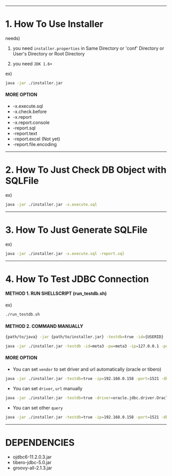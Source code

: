 -----
# 1. How To Use Installer

needs)

1) you need `installer.properties` in Same Directory or 'conf' Directory or User's Directory or Root Directory

2) you need `JDK 1.6+`

ex)

```sh
java -jar ./installer.jar
```

#### MORE OPTION
- -x.execute.sql
- -x.check.before
- -x.report
- -x.report.console
- -report.sql
- -report.text
- -report.excel (Not yet)
- -report.file.encoding



-----
# 2. How To Just Check DB Object with SQLFile

ex)
```sh
java -jar ./installer.jar -x.execute.sql
```



-----
# 3. How To Just Generate SQLFile

ex)
```sh
java -jar ./installer.jar -x.execute.sql -report.sql 
```



-----
# 4. How To Test JDBC Connection

#### METHOD 1. RUN SHELLSCRIPT (run_testdb.sh)
ex)
```sh
./run_testdb.sh
```

#### METHOD 2. COMMAND MANUALLY
```sh
{path/to/java} -jar {path/to/installer.jar} -testdb=true -id={USERID} -pw={PASSWORD} -ip={IP} -port={PORT} -db={DB INSTANCE}
```

```sh
java -jar ./installer.jar -testdb -id=meta3 -pw=meta3 -ip=127.0.0.1 -port=1521 -db=orcl
```

#### MORE OPTION
- You can set `vendor` to set driver and url automatically  (oracle or tibero)
 
```sh
java -jar ./installer.jar -testdb=true -ip=192.168.0.158 -port=1521 -db=da -id=meta3 -pw=meta3 -vendor=tibero
```

- You can set `driver`, `url` manually 

```sh
java -jar ./installer.jar -testdb=true -driver=oracle.jdbc.driver.OracleDriver -url=jdbc:oracle:thin:@192.168.0.158:1521:da -id=meta3 -pw=meta3
```

- You can set other `query`

```sh
java -jar ./installer.jar -testdb=true -ip=192.168.0.158 -port=1521 -db=da -id=meta3 -pw=meta3 -query="select * from tab where TNAME = 'HELLO_TABLE'"
```








-----
# DEPENDENCIES
- ojdbc6-11.2.0.3.jar
- tibero-jdbc-5.0.jar
- groovy-all-2.1.3.jar